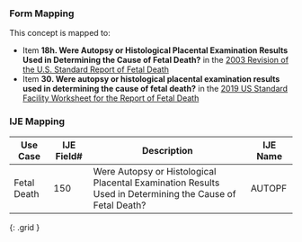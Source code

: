 ### Form Mapping
This concept is mapped to:
 * Item **18h. Were Autopsy or Histological Placental Examination Results Used in Determining the Cause of Fetal Death?** in the [2003 Revision of the U.S. Standard Report of Fetal Death](https://www.cdc.gov/nchs/data/dvs/FDEATH11-03finalACC.pdf)
 * Item **30. Were autopsy or histological placental examination results used in determining the cause of fetal death?** in the [2019 US Standard Facility Worksheet for the Report of Fetal Death](https://www.cdc.gov/nchs/data/dvs/fetal-death-facility-worksheet-2019-508.pdf)

### IJE Mapping
| **Use Case** | **IJE Field#** | **Description** | **IJE Name** |
| ------------ | -------------- | --------------- | ------------ |
| Fetal Death | 150 | Were Autopsy or Histological Placental Examination Results Used in Determining the Cause of Fetal Death? | AUTOPF |
{: .grid }
